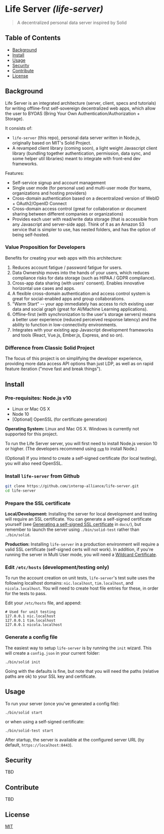 # Life Server _(life-server)_

> A decentralized personal data server inspired by Solid

## Table of Contents

- [Background](#background)
- [Install](#install)
- [Usage](#usage)
- [Security](#security)
- [Contribute](#contribute)
- [License](#license)

## Background

Life Server is an integrated architecture (server, client, specs
and tutorials) for writing offline-first self-sovereign decentralized web apps,
which allow the user to BYOAS (Bring Your Own Authentication/Authorization +
Storage).

It consists of:

* `life-server` (this repo), personal data server written in Node.js, originally
  based on MIT's Solid Project.
* A revamped client library (coming soon), a light
  weight Javascript client library (bundling together authentication, permission,
  data sync, and some helper util libraries) meant to integrate with front-end
  dev frameworks.

Features:

* Self-service signup and account management
* Single user mode (for personal use) and multi-user mode (for teams,
  organizations and hosting providers)
* Cross-domain authentication based on a decentralized version of WebID +
  OAuth2/OpenID Connect
* Cross-domain access control (great for collaboration or document sharing
  between different companies or organizations)
* Provides each user with read/write data storage (that is accessible from any
  Javascript and server-side app). Think of it as an Amazon S3 service that is
  simpler to use, has nested folders, and has the option of being self-hosted.

### Value Proposition for Developers

Benefits for creating your web apps with this architecture:

1. Reduces account fatigue / password fatigue for users.
1. Data Ownership moves into the hands of your users, which reduces
   compliance risks for data storage (such as HIPAA / GDPR compliance).
1. Cross-app data sharing (with users' consent). Enables innovative horizontal
   use cases and apps.
1. A flexible cross-domain authentication and access control system is great for
   social-enabled apps and group collaborations.
1. "Warm Start" -- your app immediately has access to rich existing user data
   and social graph (great for AI/Machine Learning applications).
1. Offline-first (with synchronization to the user's storage servers) means
   a better user experience (reduced perceived response latency) and the ability
   to function in low-connectivity environments.
1. Integrates with your existing app Javascript development frameworks and tools
   (React, Vue.js, Ember.js, Express, and so on).

### Difference from Classic Solid Project

The focus of this project is on simplifying the developer experience, providing
more data access API options than just LDP, as well as on rapid feature
iteration ("move fast and break things").

## Install

### Pre-requisites: Node.js v10

* Linux or Mac OS X
* Node 10
* [Optional] OpenSSL (for certificate generation)

**Operating System:** Linux and Mac OS X. Windows is currently not supported
for this project.

To run the Life Server server, you will first need to install
Node.js version 10 or higher. (The developers recommend using
[`nvm`](https://github.com/creationix/nvm) to install Node.)

(Optional) If you intend to create a self-signed certificate (for local testing),
you will also need OpenSSL.

### Install `life-server` from Github

```bash
git clone https://github.com/interop-alliance/life-server.git
cd life-server
```

### Prepare the SSL certificate

**Local/Development:** Installing the server for local development and testing
will require an SSL certificate. You can generate a self-signed certificate
yourself (see [Generating a self-signed SSL certificate](docs/ssl-certificates.md)
in `docs/`), but remember to launch the server using `./bin/solid-test` rather
than `./bin/solid`.

**Production:** Installing `life-server` in a production environment will
require a valid SSL certificate (self-signed certs will not work). In addition,
if you're running the server in Multi User mode, you will need a
[Wildcard Certificate](https://en.wikipedia.org/wiki/Wildcard_certificate).

### Edit `/etc/hosts` (development/testing only)

To run the account creation on unit tests, `life-server`'s test suite
uses the following localhost domains: `nic.localhost`, `tim.localhost`, and
`nicola.localhost`. You will need to create host file entries for these, in
order for the tests to pass.

Edit your `/etc/hosts` file, and append:

```
# Used for unit testing
127.0.0.1 nic.localhost
127.0.0.1 tim.localhost
127.0.0.1 nicola.localhost
```

### Generate a config file

The easiest way to setup `life-server` is by running the `init` wizard.
This will create a `config.json` in your current folder:

```
./bin/solid init
```

Going with the defaults is fine, but note that you will need the paths
(relative paths are ok) to your SSL key and certificate.

## Usage

To run your server (once you've generated a config file):

```
./bin/solid start
```

or when using a self-signed certificate:

```
./bin/solid-test start
```

After startup, the server is available at the configured server URL (by default,
`https://localhost:8443`).

## Security

TBD

## Contribute

TBD

## License

[MIT](LICENSE)
